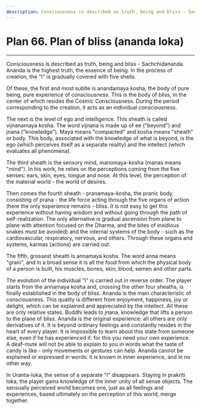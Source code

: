 ```yaml
---
description: Consciousness is described as truth, being and bliss - Sachchidananda. Ananda is the highest truth, the essence of being.
---
```


# Plan 66. Plan of bliss (ananda loka)

---

Consciousness is described as truth, being and bliss - Sachchidananda. Ananda is the highest truth, the essence of being. In the process of creation, the "I" is gradually covered with five shells.

Of these, the first and most subtle is anandamaya kosha, the body of pure being, pure experience of consciousness. This is the body of bliss, in the center of which resides the Cosmic Consciousness. During the period corresponding to the creation, it acts as an individual consciousness.

The next is the level of ego and intelligence. This sheath is called vijnanamaya kosha. The word vijnana is made up of ee ("beyond") and jnana ("knowledge"). Maya means "compacted" and kosha means "sheath" or body. This body, associated with the knowledge of what is beyond, is the ego (which perceives itself as a separate reality) and the intellect (which evaluates all phenomena).

The third sheath is the sensory mind, manomaya-kosha (manas means "mind"). In his work, he relies on the perceptions coming from the five senses: ears, skin, eyes, tongue and nose. At this level, the perception of the material world - the world of desires.

Then comes the fourth sheath - pranamaya-kosha, the pranic body, consisting of prana - the life force acting through the five organs of action (here the only experience remains - bliss. It is not easy to get this experience without having wisdom and without going through the path of self-realization. The only alternative is gradual ascension from plane to plane with attention focused on the Dharma, and the bites of insidious snakes must be avoided) and the internal systems of the body - such as the cardiovascular, respiratory, nervous, and others. Through these organs and systems, karmas (actions) are carried out.

The fifth, grossest sheath is annamaya kosha. The word anna means "grain", and in a broad sense it is all the food from which the physical body of a person is built, his muscles, bones, skin, blood, semen and other parts.

The evolution of the individual "I" is carried out in reverse order. The player starts from the annamaya kosha and, crossing the other four sheaths, is finally established in the body of bliss. Ananda is the main characteristic of consciousness. This quality is different from enjoyment, happiness, joy or delight, which can be explained and appreciated by the intellect. All these are only relative states. Buddhi leads to jnana, knowledge that lifts a person to the plane of bliss. Ananda is the original experience: all others are only derivatives of it. It is beyond ordinary feelings and constantly resides in the heart of every player. It is impossible to learn about this state from someone else, even if he has experienced it: for this you need your own experience. A deaf-mute will not be able to explain to you in words what the taste of candy is like - only movements or gestures can help. Ananda cannot be explained or expressed in words: it is known in inner experience, and in no other way.

In Uranta-loka, the sense of a separate "I" disappears. Staying in prakriti loka, the player gains knowledge of the inner unity of all sense objects. The sensually perceived world becomes one, just as all feelings and experiences, based ultimately on the perception of this world, merge together.
